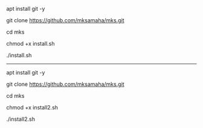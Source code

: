 
apt install git -y

git clone https://github.com/mksamaha/mks.git

cd mks

chmod +x install.sh

./install.sh


-----------

apt install git -y

git clone https://github.com/mksamaha/mks.git

cd mks

chmod +x install2.sh

./install2.sh
